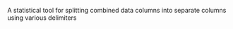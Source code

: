  A statistical tool for splitting combined data columns into separate columns
  using various delimiters
